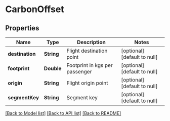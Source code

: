 # CarbonOffset
## Properties

| Name | Type | Description | Notes |
|------------ | ------------- | ------------- | -------------|
| **destination** | **String** | Flight destination point | [optional] [default to null] |
| **footprint** | **Double** | Footprint in kgs per passenger | [optional] [default to null] |
| **origin** | **String** | Flight origin point | [optional] [default to null] |
| **segmentKey** | **String** | Segment key | [optional] [default to null] |

[[Back to Model list]](../README.md#documentation-for-models) [[Back to API list]](../README.md#documentation-for-api-endpoints) [[Back to README]](../README.md)

